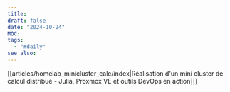 ```yaml
---
title: 
draft: false
date: "2024-10-24"
MOC: 
tags:
  - "#daily"
see also:
---
```

[[articles/homelab_minicluster_calc/index|Réalisation d'un mini cluster de calcul distribué - Julia, Proxmox VE et outils DevOps en action]]]
